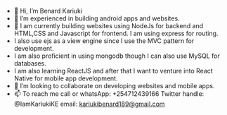 - 👋 Hi, I’m Benard Kariuki
- 👀 I’m experienced in building android apps and websites.
- 🌱 I am currently building websites using NodeJs for backend and HTML,CSS and Javascript for frontend. I am using express for routing.
- I also use ejs as a view engine since I use the MVC pattern for development.
- I am also proficient in using mongodb though I can also use MySQL for databases.
- I am also learning ReactJS and after that I want to venture into React Native for mobile app development.
- 💞️ I’m looking to collaborate on developing websites and mobile apps. 
- 📫 To reach me call or whatsApp: +254712439166  Twitter handle: @IamKariukiKE  email: kariukibenard189@gmail.com

<!---
Kariqs/Kariqs is a ✨ special ✨ repository because its `README.md` (this file) appears on your GitHub profile.
You can click the Preview link to take a look at your changes.
--->
